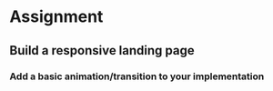 # Assignment

## Build a responsive landing page

### Add a basic animation/transition to your implementation
